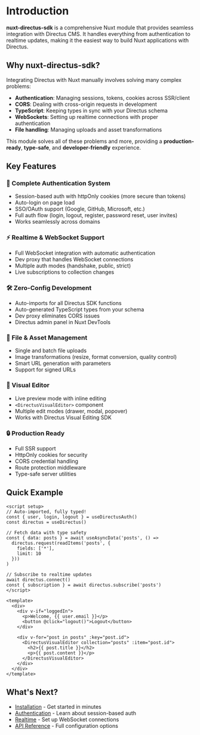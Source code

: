 # Introduction

**nuxt-directus-sdk** is a comprehensive Nuxt module that provides seamless integration with Directus CMS. It handles everything from authentication to realtime updates, making it the easiest way to build Nuxt applications with Directus.

## Why nuxt-directus-sdk?

Integrating Directus with Nuxt manually involves solving many complex problems:
- **Authentication**: Managing sessions, tokens, cookies across SSR/client
- **CORS**: Dealing with cross-origin requests in development
- **TypeScript**: Keeping types in sync with your Directus schema
- **WebSockets**: Setting up realtime connections with proper authentication
- **File handling**: Managing uploads and asset transformations

This module solves all of these problems and more, providing a **production-ready**, **type-safe**, and **developer-friendly** experience.

## Key Features

### 🔐 Complete Authentication System
- Session-based auth with httpOnly cookies (more secure than tokens)
- Auto-login on page load
- SSO/OAuth support (Google, GitHub, Microsoft, etc.)
- Full auth flow (login, logout, register, password reset, user invites)
- Works seamlessly across domains

### ⚡ Realtime & WebSocket Support
- Full WebSocket integration with automatic authentication
- Dev proxy that handles WebSocket connections
- Multiple auth modes (handshake, public, strict)
- Live subscriptions to collection changes

### 🛠️ Zero-Config Development
- Auto-imports for all Directus SDK functions
- Auto-generated TypeScript types from your schema
- Dev proxy eliminates CORS issues
- Directus admin panel in Nuxt DevTools

### 📁 File & Asset Management
- Single and batch file uploads
- Image transformations (resize, format conversion, quality control)
- Smart URL generation with parameters
- Support for signed URLs

### 🎨 Visual Editor
- Live preview mode with inline editing
- `<DirectusVisualEditor>` component
- Multiple edit modes (drawer, modal, popover)
- Works with Directus Visual Editing SDK

### 🔒 Production Ready
- Full SSR support
- HttpOnly cookies for security
- CORS credential handling
- Route protection middleware
- Type-safe server utilities

## Quick Example

```vue
<script setup>
// Auto-imported, fully typed!
const { user, login, logout } = useDirectusAuth()
const directus = useDirectus()

// Fetch data with type safety
const { data: posts } = await useAsyncData('posts', () =>
  directus.request(readItems('posts', {
    fields: ['*'],
    limit: 10
  }))
)

// Subscribe to realtime updates
await directus.connect()
const { subscription } = await directus.subscribe('posts')
</script>

<template>
  <div>
    <div v-if="loggedIn">
      <p>Welcome, {{ user.email }}</p>
      <button @click="logout()">Logout</button>
    </div>

    <div v-for="post in posts" :key="post.id">
      <DirectusVisualEditor collection="posts" :item="post.id">
        <h2>{{ post.title }}</h2>
        <p>{{ post.content }}</p>
      </DirectusVisualEditor>
    </div>
  </div>
</template>
```

## What's Next?

- [Installation](/guide/getting-started) - Get started in minutes
- [Authentication](/guide/authentication) - Learn about session-based auth
- [Realtime](/guide/realtime) - Set up WebSocket connections
- [API Reference](/api/configuration) - Full configuration options
